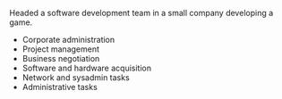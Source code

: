 Headed a software development team in a small company developing a game.

* Corporate administration
* Project management
* Business negotiation
* Software and hardware acquisition
* Network and sysadmin tasks
* Administrative tasks